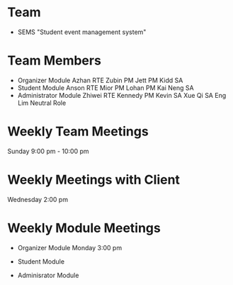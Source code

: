 # Team 
- SEMS "Student event management system"

# Team Members
- Organizer Module
Azhan     RTE
Zubin     PM
Jett      PM
Kidd      SA
- Student Module
Anson     RTE
Mior      PM
Lohan     PM
Kai Neng  SA
- Administrator Module
Zhiwei    RTE
Kennedy   PM
Kevin     SA
Xue Qi    SA
Eng Lim   Neutral Role

# Weekly Team Meetings
Sunday 9:00 pm - 10:00 pm

# Weekly Meetings with Client
Wednesday 2:00 pm

# Weekly Module Meetings
- Organizer Module 
 Monday 3:00 pm 
- Student Module

- Adminisrator Module
